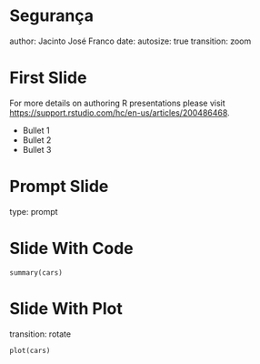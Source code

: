 Segurança
========================================================
author: Jacinto José Franco
date: 
autosize: true
transition: zoom


First Slide
====================


For more details on authoring R presentations please visit <https://support.rstudio.com/hc/en-us/articles/200486468>.

- Bullet 1
- Bullet 2
- Bullet 3

Prompt Slide
====================================
type: prompt


Slide With Code
========================================================

```{r}
summary(cars)
```

Slide With Plot
========================================================
transition: rotate

```{r, echo=FALSE}
plot(cars)
```
